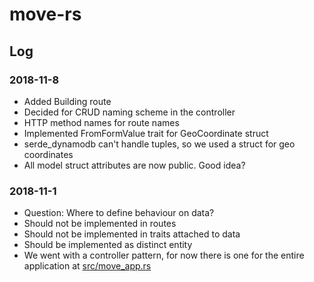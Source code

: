 # move-rs

## Log

### 2018-11-8

* Added Building route
* Decided for CRUD naming scheme in the controller
* HTTP method names for route names
* Implemented FromFormValue trait for GeoCoordinate struct
* serde_dynamodb can't handle tuples, so we used a struct for geo coordinates
* All model struct attributes are now public. Good idea?

### 2018-11-1 

* Question: Where to define behaviour on data?
* Should not be implemented in routes
* Should not be implemented in traits attached to data
* Should be implemented as distinct entity
* We went with a controller pattern, for now there is one for the entire application at [src/move_app.rs](./src/move_app.rs)
